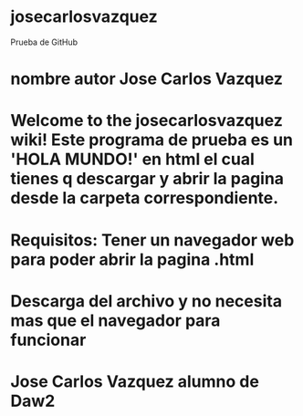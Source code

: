 # josecarlosvazquez
Prueba de GitHub
# nombre autor Jose Carlos Vazquez
# Welcome to the josecarlosvazquez wiki! Este programa de prueba es un 'HOLA MUNDO!' en html el cual tienes q descargar y abrir la pagina desde la carpeta correspondiente.

# Requisitos: Tener un navegador web para poder abrir la pagina .html


# Descarga del archivo y no necesita mas que el navegador para funcionar

# Jose Carlos Vazquez alumno de Daw2 